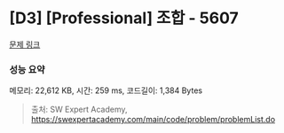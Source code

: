 # [D3] [Professional] 조합 - 5607 

[문제 링크](https://swexpertacademy.com/main/code/problem/problemDetail.do?contestProbId=AWXGKdbqczEDFAUo) 

### 성능 요약

메모리: 22,612 KB, 시간: 259 ms, 코드길이: 1,384 Bytes



> 출처: SW Expert Academy, https://swexpertacademy.com/main/code/problem/problemList.do